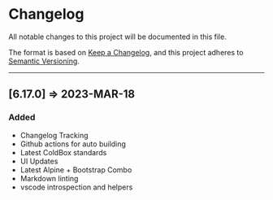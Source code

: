 # Changelog

All notable changes to this project will be documented in this file.

The format is based on [Keep a Changelog](https://keepachangelog.com/en/1.0.0/),
and this project adheres to [Semantic Versioning](https://semver.org/spec/v2.0.0.html).

----

## [6.17.0] => 2023-MAR-18

### Added

* Changelog Tracking
* Github actions for auto building
* Latest ColdBox standards
* UI Updates
* Latest Alpine + Bootstrap Combo
* Markdown linting
* vscode introspection and helpers

